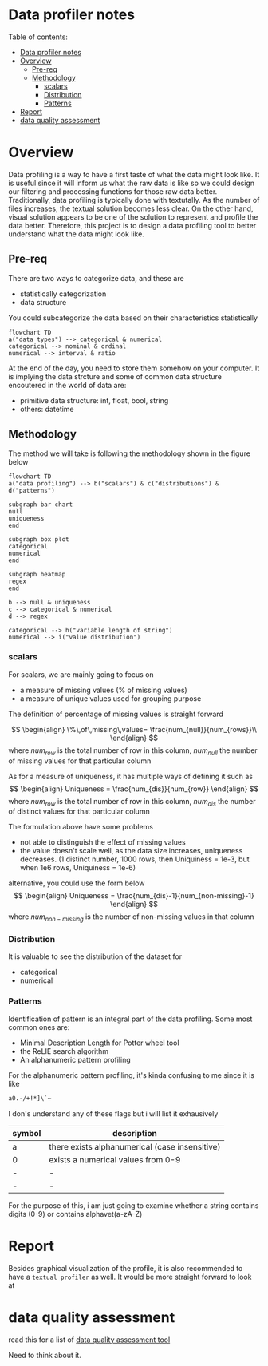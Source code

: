 # Data profiler notes


Table of contents:
- [Data profiler notes](#data-profiler-notes)
- [Overview](#overview)
  - [Pre-req](#pre-req)
  - [Methodology](#methodology)
    - [scalars](#scalars)
    - [Distribution](#distribution)
    - [Patterns](#patterns)
- [Report](#report)
- [data quality assessment](#data-quality-assessment)



# Overview

Data profiling is a way to have a first taste of what the data might look like. It is useful since it will inform us what the raw data is like so we could design our filtering and processing functions for those raw data better. Traditionally, data profiling is typically done with textutally. As the number of files increases, the textual solution becomes less clear. On the other hand, visual solution appears to be one of the solution to represent and profile the data better. Therefore, this project is to design a data profiling tool to better understand what the data might look like.

## Pre-req

There are two ways to categorize data, and these are
- statistically categorization
- data structure

You could subcategorize the data based on their characteristics statistically
```mermaid
flowchart TD
a("data types") --> categorical & numerical
categorical --> nominal & ordinal
numerical --> interval & ratio 
```
At the end of the day, you need to store them somehow on your computer. It is implying the data strcture and some of common data structure encoutered in the world of data are:
- primitive data structure: int, float, bool, string
- others: datetime




## Methodology

The method we will take is following the methodology shown in the figure below

```mermaid
flowchart TD
a("data profiling") --> b("scalars") & c("distributions") & d("patterns")

subgraph bar chart
null
uniqueness
end

subgraph box plot
categorical
numerical
end

subgraph heatmap
regex
end

b --> null & uniqueness
c --> categorical & numerical
d --> regex

categorical --> h("variable length of string")
numerical --> i("value distribution")
```


### scalars

For scalars, we are mainly going to focus on
- a measure of missing values (% of missing values)
- a measure of unique values used for grouping purpose

The definition of percentage of missing values is straight forward

$$
\begin{align}
\%\,of\,missing\,values= \frac{num_{null}}{num_{rows}}\\
\end{align}
$$
where $num_{row}$ is the total number of row in this column, $num_{null}$ the number of missing values for that particular column


As for a measure of uniqueness, it has multiple ways of defining it such as 
$$
\begin{align}
Uniqueness = \frac{num_{dis}}{num_{row}}
\end{align}
$$
where $num_{row}$ is the total number of row in this column, $num_{dis}$ the number of distinct values for that particular column


The formulation above have some problems
- not able to distinguish the effect of missing values
- the value doesn't scale well, as the data size increases, uniqueness decreases. (1 distinct number, 1000 rows, then Uniquiness = 1e-3, but when 1e6 rows, Uniquiness = 1e-6)

alternative, you could use the form below
$$
\begin{align}
Uniqueness = \frac{num_{dis}-1}{num_{non-missing}-1}
\end{align}
$$
where $num_{non-missing}$ is the number of non-missing values in that column


### Distribution

It is valuable to see the distribution of the dataset for 
- categorical
- numerical


### Patterns

Identification of pattern is an integral part of the data profiling. Some most common ones are:
- Minimal Description Length for Potter wheel tool
- the ReLIE search algorithm
- An alphanumeric pattern profiling

For the alphanumeric pattern profiling, it's kinda confusing to me since it is like
```bash
a0.-/+!*]\`~
```

I don's understand any of these flags but i will list it exhausively

|symbol|description|
|-|-|
|a|there exists alphanumerical (case insensitive)|
|0|exists a numerical values from 0-9|
|-|-|
|-|-|


For the purpose of this, i am just going to examine whether a string contains digits (0-9) or contains alphavet(a-zA-Z) 


# Report

Besides graphical visualization of the profile, it is also recommended to have a `textual profiler` as well. It would be more straight forward to look at 


# data quality assessment

read this for a list of [data quality assessment tool](https://betterprogramming.pub/5-data-quality-tools-you-should-know-about-dacc38aa6ba8)

Need to think about it.